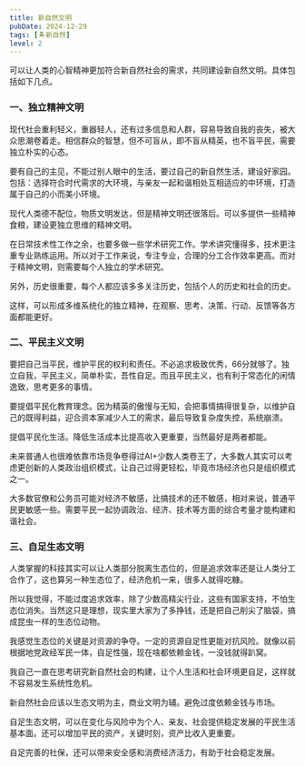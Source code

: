 ```yaml
---
title: 新自然文明
pubDate: 2024-12-29
tags: [🏝新自然]
level: 2
---
```


可以让人类的心智精神更加符合新自然社会的需求，共同建设新自然文明。具体包括如下几点。

### 一、独立精神文明

现代社会重利轻义，重器轻人，还有过多信息和人群，容易导致自我的丧失，被大众思潮卷着走。相信群众的智慧，但不可盲从，即不盲从精英，也不盲平民，需要独立朴实的心态。

要有自己的主见，不能过别人眼中的生活，要过自己的新自然生活，建设好家园。包括：选择符合时代需求的大环境，与亲友一起和谐相处互相适应的中环境，打造属于自己的小而美小环境。

现代人类德不配位，物质文明发达，但是精神文明还很落后。可以多提供一些精神食粮，建设更独立思维的精神文明。

在日常技术性工作之余，也要多做一些学术研究工作。学术讲究懂得多，技术更注重专业熟练运用。所以对于工作来说，专注专业，合理的分工合作效率更高。而对于精神文明，则需要每个人独立的学术研究。

另外，历史很重要，每个人都应该多多关注历史，包括个人的历史和社会的历史。

这样，可以形成多维系统化的独立精神，在观察、思考、决策、行动、反馈等各方面都能更好。

### 二、平民主义文明

要把自己当平民，维护平民的权利和责任。不必追求极致优秀，66分就够了。独立自我，平民主义，简单朴实，吾性自足。而且平民主义，也有利于常态化的闲情逸致，思考更多的事情。

要提倡平民化教育理念。因为精英的傲慢与无知，会把事情搞得很复杂，以维护自己的既得利益，迎合资本家减少人工的需求，最后导致复杂度失控，系统崩溃。

提倡平民化生活。降低生活成本比提高收入更重要，当然最好是两者都能。

未来普通人也很难依靠市场竞争卷得过AI+少数人类卷王了，大多数人其实可以考虑更创新的人类政治组织模式，让自己过得更轻松，毕竟市场经济也只是组织模式之一。

大多数官僚和公务员可能对经济不敏感，比搞技术的还不敏感，相对来说，普通平民更敏感一些。需要平民一起协调政治、经济、技术等方面的综合考量才能构建和谐社会。

### 三、自足生态文明

人类掌握的科技其实可以让人类部分脱离生态位的，但是追求效率还是让人类分工合作了，这也算另一种生态位了，经济危机一来，很多人就得吃糠。

所以我觉得，不能过度追求效率，除了少数高精尖行业，这些有国家支持，不怕生态位消失。当然这只是理想，现实里大家为了多挣钱，还是把自己削尖了脑袋，搞成昆虫一样的生态位动物。

我感觉生态位的关键是对资源的争夺。一定的资源自足性更能对抗风险。就像以前根据地党政经军民一体，自足性强，现在啥都依赖金钱，一没钱就得趴窝。

我自己一直在思考研究新自然社会的构建，让个人生活和社会环境更自足，这样就不容易发生系统性危机。

新自然社会应该以生态文明为主，商业文明为辅。避免过度依赖金钱与市场。

自足生态文明，可以在变化与风险中为个人、亲友、社会提供稳定发展的平民生活基本面。还可以增加平民的资产，关键时刻，资产比收入更重要。

自足完善的社保，还可以带来安全感和消费经济活力，有助于社会稳定发展。
